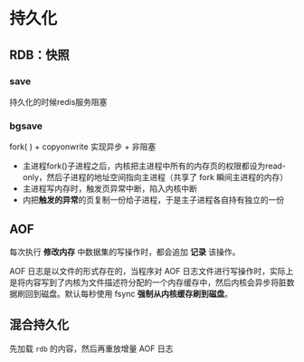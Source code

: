 # 持久化
## RDB：快照

### save
持久化的时候redis服务阻塞

### bgsave

fork( ) + copyonwrite 实现异步 + 非阻塞

- 主进程fork()子进程之后，内核把主进程中所有的内存页的权限都设为read-only，然后子进程的地址空间指向主进程（共享了 fork 瞬间主进程的内存）
- 主进程写内存时，触发页异常中断，陷入内核中断
- 内把**触发的异常**的页复制一份给子进程，于是主子进程各自持有独立的一份



## AOF

每次执行 **修改内存** 中数据集的写操作时，都会追加 **记录** 该操作。

AOF 日志是以文件的形式存在的，当程序对 AOF 日志文件进行写操作时，实际上是将内容写到了内核为文件描述符分配的一个内存缓存中，然后内核会异步将脏数据刷回到磁盘。默认每秒使用 fsync **强制从内核缓存刷到磁盘**。



## 混合持久化

先加载 `rdb` 的内容，然后再重放增量 AOF 日志